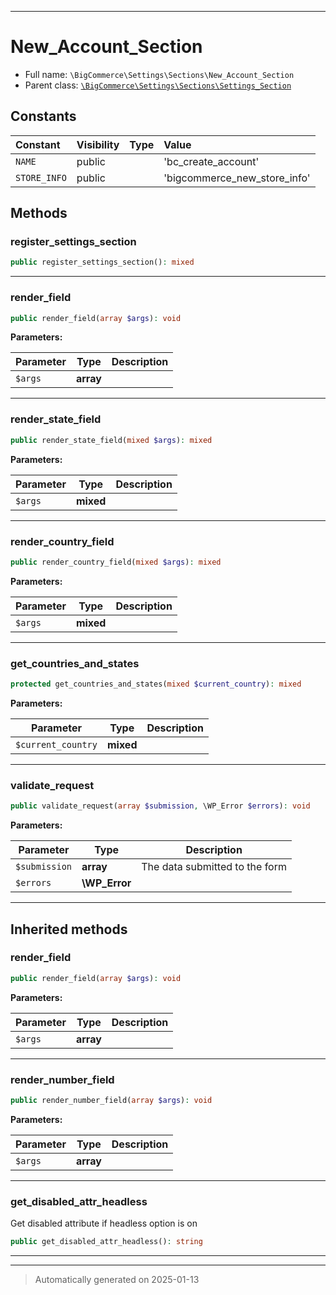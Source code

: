 ***

# New_Account_Section





* Full name: `\BigCommerce\Settings\Sections\New_Account_Section`
* Parent class: [`\BigCommerce\Settings\Sections\Settings_Section`](./classes/BigCommerce/Settings/Sections/Settings_Section.md)


## Constants

| Constant | Visibility | Type | Value |
|:---------|:-----------|:-----|:------|
|`NAME`|public| |&#039;bc_create_account&#039;|
|`STORE_INFO`|public| |&#039;bigcommerce_new_store_info&#039;|


## Methods


### register_settings_section



```php
public register_settings_section(): mixed
```












***

### render_field



```php
public render_field(array $args): void
```








**Parameters:**

| Parameter | Type | Description |
|-----------|------|-------------|
| `$args` | **array** |  |





***

### render_state_field



```php
public render_state_field(mixed $args): mixed
```








**Parameters:**

| Parameter | Type | Description |
|-----------|------|-------------|
| `$args` | **mixed** |  |





***

### render_country_field



```php
public render_country_field(mixed $args): mixed
```








**Parameters:**

| Parameter | Type | Description |
|-----------|------|-------------|
| `$args` | **mixed** |  |





***

### get_countries_and_states



```php
protected get_countries_and_states(mixed $current_country): mixed
```








**Parameters:**

| Parameter | Type | Description |
|-----------|------|-------------|
| `$current_country` | **mixed** |  |





***

### validate_request



```php
public validate_request(array $submission, \WP_Error $errors): void
```








**Parameters:**

| Parameter | Type | Description |
|-----------|------|-------------|
| `$submission` | **array** | The data submitted to the form |
| `$errors` | **\WP_Error** |  |





***


## Inherited methods


### render_field



```php
public render_field(array $args): void
```








**Parameters:**

| Parameter | Type | Description |
|-----------|------|-------------|
| `$args` | **array** |  |





***

### render_number_field



```php
public render_number_field(array $args): void
```








**Parameters:**

| Parameter | Type | Description |
|-----------|------|-------------|
| `$args` | **array** |  |





***

### get_disabled_attr_headless

Get disabled attribute if headless option is on

```php
public get_disabled_attr_headless(): string
```












***


***
> Automatically generated on 2025-01-13
